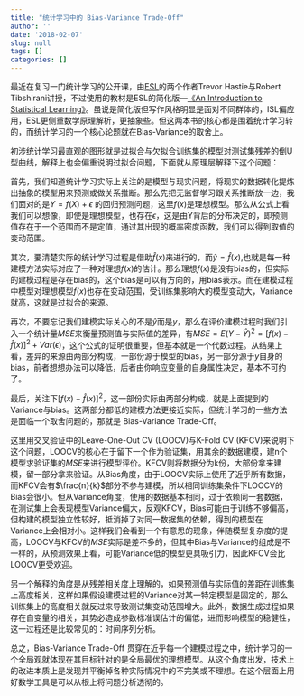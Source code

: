```yaml
---
title: "统计学习中的 Bias-Variance Trade-Off"
author: ''
date: '2018-02-07'
slug: null
tags: []
categories: []
---
```


<!--more--> 

最近在复习一门统计学习的公开课，由[ESL](http://statweb.stanford.edu/~tibs/ElemStatLearn/)的两个作者Trevor Hastie与Robert Tibshirani讲授，不过使用的教材是ESL的简化版—[《An Introduction to Statistical Learning》](http://www-bcf.usc.edu/~gareth/ISL/)。虽说是简化版但写作风格明显是面对不同群体的，ISL偏应用，ESL更侧重数学原理解析，更抽象些。但这两本书的核心都是围着统计学习转的，而统计学习的一个核心论题就在Bias-Variance的取舍上。

初涉统计学习最直观的图形就是过拟合与欠拟合训练集的模型对测试集残差的倒U型曲线，解释上也会偏重说明过拟合问题，下面就从原理层解释下这个问题：

首先，我们知道统计学习实际上关注的是模型与现实问题，将现实的数据转化提炼出抽象的模型用来预测或做关系推断。那么先把无监督学习跟关系推断放一边，我们面对的是$Y = f(X) + \epsilon$ 的回归预测问题，这里$f(x)$是理想模型。那么从公式上看我们可以想像，即使是理想模型，也存在$\epsilon$，这是由Y背后的分布决定的，即预测值存在于一个范围而不是定值，通过其出现的概率密度函数，我们可以得到取值的变动范围。

其次，要清楚实际的统计学习过程是借助$\hat f(x)$来进行的，而$\hat y = \hat f(x)$,也就是每一种建模方法实际对应了一种对理想$f(x)$的估计。那么理想$f(x)$是没有bias的，但实际的建模过程是存在bias的，这个bias是可以有方向的，用bias表示。而在建模过程中模型对理想模型$f(x)$也存在变动范围，受训练集影响大的模型变动大，Variance就高，这就是过拟合的来源。

再次，不要忘记我们建模实际关心的不是$\hat y$而是$y$，那么在评价建模过程时我们引入一个统计量$MSE$来衡量预测值与实际值的差异，有$MSE = E(Y - \hat Y)^2 = [f(x) - \hat f(x)]^2 + Var(\epsilon)$，这个公式的证明很重要，但基本就是一个代数过程。从结果上看，差异的来源由两部分构成，一部份源于模型的bias，另一部分源于$y$自身的bias，前者想想办法可以降低，后者由你响应变量的自身属性决定，基本不可约了。

最后，关注下$[f(x) - \hat f(x)]^2$，这一部份实际由两部分构成，就是上面提到的Variance与bias。这两部分都低的建模方法更接近实际，但统计学习的一些方法是面临一个取舍问题的，那就是 Bias-Variance Trade-Off。

这里用交叉验证中的Leave-One-Out CV (LOOCV)与K-Fold CV (KFCV)来说明下这个问题，LOOCV的核心在于留下一个作为验证集，用其余的数据建模，建n个模型求验证集的$MSE$来进行模型评价。KFCV则将数据分为k份，大部份拿来建模，留一部分拿来验证。从Bias角度，由于LOOCV实际上使用了近乎所有数据，而KFCV会有$\frac{n}{k}$部分不参与建模，所以相同训练集条件下LOOCV的Bias会很小。但从Variance角度，使用的数据基本相同，过于依赖同一套数据，在测试集上会表现模型Variance偏大，反观KFCV，Bias可能由于训练不够偏高，但构建的模型独立性较好，抵消掉了对同一数据集的依赖，得到的模型在Variance上会相对小。这样我们会看到一个有意思的现象，伴随模型复杂度的提高，LOOCV与KFCV的$MSE$实际是差不多的，但其中Bias与Variance的组成是不一样的，从预测效果上看，可能Variance低的模型更具吸引力，因此KFCV会比LOOCV更受欢迎。

另一个解释的角度是从残差相关度上理解的，如果预测值与实际值的差距在训练集上高度相关，这样如果假设建模过程的Variance对某一特定模型是固定的，那么训练集上的高度相关就反过来导致测试集变动范围增大。此外，数据生成过程如果存在自变量的相关，其势必造成参数标准误估计的偏低，进而影响模型的稳健性，这一过程还是比较常见的：时间序列分析。

总之，Bias-Variance Trade-Off 贯穿在近乎每一个建模过程之中，统计学习的一个全局观就体现在其目标针对的是全局最优的理想模型。从这个角度出发，技术上的改进本质上是发现并平衡掉各种实际情况中的不完美或不理想。在这个层面上用好数学工具是可以从根上将问题分析透彻的。